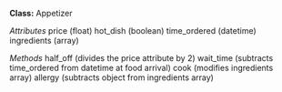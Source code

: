 **Class:** Appetizer

*Attributes*
price (float) 
hot_dish (boolean)
time_ordered (datetime)
ingredients (array)

*Methods*
half_off (divides the price attribute by 2)
wait_time (subtracts time_ordered from datetime at food arrival)
cook (modifies ingredients array)
allergy (subtracts object from ingredients array)
